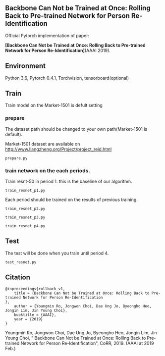 ## Backbone Can Not be Trained at Once: Rolling Back to Pre-trained Network for Person Re-Identification

Official Pytorch implementation of paper:

**[Backbone Can Not be Trained at Once: Rolling Back to Pre-trained Network for Person Re-Identification]**(AAAI 2019).


## Environment
Python 3.6, Pytorch 0.4.1, Torchvision, tensorboard(optional)


## Train 
Train model on the Market-1501 is defult setting

### prepare
The dataset path should be changed to your own path(Market-1501 is default).

Market-1501 dataset are available on http://www.liangzheng.org/Project/project_reid.html

```
prepare.py 
```
### train network on the each periods. 

Train resnt-50 in period 1. this is the baseline of our algorithm.
```
train_resnet_p1.py
```

Each period should be trained on the results of previous training.
```
train_resnet_p2.py
```

```
train_resnet_p3.py
```

```
train_resnet_p4.py
```

## Test

The test will be done when you train until period 4. 

```
test_resnet.py
```



## Citation

```
@inproceedings{rollback_v1,
	title = {Backbone Can Not be Trained at Once: Rolling Back to Pre-trained Network for Person Re-Identification
},
	author = {Youngmin Ro, Jongwon Choi, Dae Ung Jo, Byeongho Heo, Jongin Lim, Jin Young Choi},
	booktitle = {AAAI},
	year = {2019}
}
```
Youngmin Ro, Jongwon Choi, Dae Ung Jo, Byeongho Heo, Jongin Lim, Jin Young Choi, "
Backbone Can Not be Trained at Once: Rolling Back to Pre-trained Network for Person Re-Identification", CoRR, 2019. (AAAI at 2019 Feb.)



